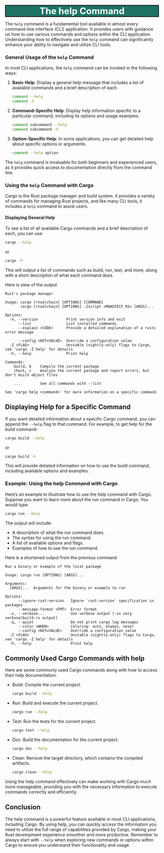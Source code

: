 <div style="text-align:center;font-size:22pt; font-weight:bold;color:white;border:solid black 1.5pt;background-color:#1e7263;">
  The help Command
</div>

The `help` command is a fundamental tool available in almost every command-line interface (CLI) application. It provides users with guidance on how to use various commands and options within the CLI application. Understanding how to effectively use the `help` command can significantly enhance your ability to navigate and utilize CLI tools.

### General Usage of the `help` Command

In most CLI applications, the `help` command can be invoked in the following ways:

1. **Basic Help**: Display a general help message that includes a list of available commands and a brief description of each.
    ```sh
    command --help
    command -h
    ```

2. **Command-Specific Help**: Display help information specific to a particular command, including its options and usage examples.
    ```sh
    command subcommand --help
    command subcommand -h
    ```

3. **Option-Specific Help**: In some applications, you can get detailed help about specific options or arguments.
    ```sh
    command --help option
    ```

The `help` command is invaluable for both beginners and experienced users, as it provides quick access to documentation directly from the command line.

### Using the `help` Command with Cargo

Cargo is the Rust package manager and build system. It provides a variety of commands for managing Rust projects, and like many CLI tools, it includes a `help` command to assist users.

#### Displaying General Help

To see a list of all available Cargo commands and a brief description of each, you can use:
```sh
cargo --help
```

or

```bash
cargo -h
```

This will output a list of commands such as build, run, test, and more, along with a short description of what each command does.

Here is view of the output

```text
Rust's package manager

Usage: cargo [+toolchain] [OPTIONS] [COMMAND]
       cargo [+toolchain] [OPTIONS] -Zscript <MANIFEST_RS> [ARGS]...

Options:
  -V, --version             Print version info and exit
      --list                List installed commands
      --explain <CODE>      Provide a detailed explanation of a rustc error message

      --config <KEY=VALUE>  Override a configuration value
  -Z <FLAG>                 Unstable (nightly-only) flags to Cargo, see 'cargo -Z help' for details
  -h, --help                Print help

Commands:
    build, b    Compile the current package
    check, c    Analyze the current package and report errors, but don't build object files

    ...         See all commands with --list

See 'cargo help <command>' for more information on a specific command.
```

## Displaying Help for a Specific Command
If you want detailed information about a specific Cargo command, you can append the `--help` flag to that command. For example, to get help for the build command:

```sh
cargo build --help
```

or

```sh
cargo build -h
```

This will provide detailed information on how to use the build command, including available options and examples.

### Example: Using the help Command with Cargo

Here’s an example to illustrate how to use the help command with Cargo. Suppose you want to learn more about the run command in Cargo. You would type:

```sh
cargo run --help
```

The output will include:

  - A description of what the run command does.
  - The syntax for using the run command.
  - A list of available options and flags.
  - Examples of how to use the run command.

Here is a shortened output from the previous command

```text
Run a binary or example of the local package

Usage: cargo run [OPTIONS] [ARGS]...

Arguments:
  [ARGS]...  Arguments for the binary or example to run

Options:
      --ignore-rust-version   Ignore `rust-version` specification in packages
      --message-format <FMT>  Error format
  -v, --verbose...            Use verbose output (-vv very verbose/build.rs output)
  -q, --quiet                 Do not print cargo log messages
      --color <WHEN>          Coloring: auto, always, never
      --config <KEY=VALUE>    Override a configuration value
  -Z <FLAG>                   Unstable (nightly-only) flags to Cargo, see 'cargo -Z help' for details
  -h, --help                  Print help
```

## Commonly Used Cargo Commands with help
Here are some commonly used Cargo commands along with how to access their help documentation:

 - Build: Compile the current project.
    ```sh
    cargo build --help
    ```

- Run: Build and execute the current project.
    ```sh
    cargo run --help
    ```
- Test: Run the tests for the current project.
    ```sh
    cargo test --help
    ```
- Doc: Build the documentation for the current project.
    ```sh
    cargo doc --help
    ```

- Clean: Remove the target directory, which contains the compiled artifacts.
    ```sh
    cargo clean --help
    ```

Using the help command effectively can make working with Cargo much more manageable, providing you with the necessary information to execute commands correctly and efficiently.

## Conclusion

The help command is a powerful feature available in most CLI applications, including Cargo. By using help, you can quickly access the information you need to utilize the full range of capabilities provided by Cargo, making your Rust development experience smoother and more productive. Remember to always start with `--help` when exploring new commands or options within Cargo to ensure you understand their functionality and usage.

